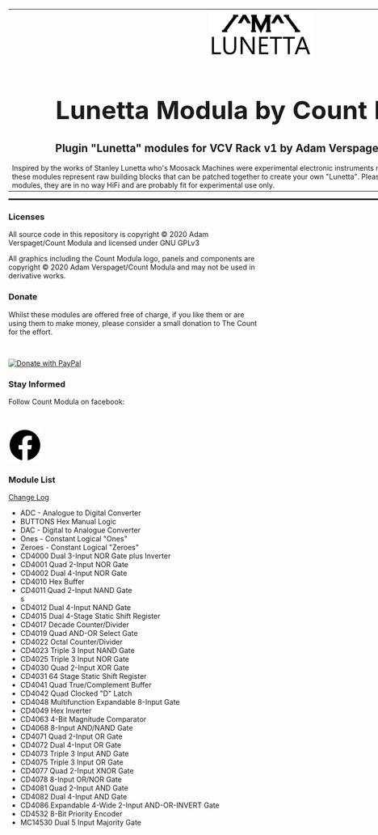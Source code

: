 <table style="width:1000px; border: 0px solid black;">
<tr style="border: 0px solid black;">
<td style="border: 0px solid black;">
<center>
<img src="./img/CountModulaLunettaLogo.png" alt="Count Modula">
<h1 style="border-bottom: 0px;font-size:50px;">Lunetta Modula by Count Modula</h1>
<h2 style="border-bottom: 0px;">Plugin "Lunetta" modules for VCV Rack v1 by Adam Verspaget (Count Modula)</h2>
</center>
Inspired by the works of Stanley Lunetta who's Moosack Machines were experimental electronic instruments made from digital integrated circuits, these modules represent raw building blocks that can be patched together to create your own "Lunetta". 
Please note these are NOT normal synth modules, they are in no way HiFi and are probably fit for experimental use only.
</td>
</tr>
</table>
<hr style="width:1000px; border: 1px solid black;"/>
<h3>Licenses</h3>

All source code in this repository is copyright © 2020 Adam Verspaget/Count Modula and licensed under GNU GPLv3

All graphics including the Count Modula logo, panels and components are copyright © 2020 Adam Verspaget/Count Modula and may not be used in derivative works.

<h3>Donate</h3>
Whilst these modules are offered free of charge, if you like them or are using them to make money, please consider a small donation to The Count for the effort.
<p>&nbsp</p>
<a href="https://www.paypal.me/CountModula" target="_donate"><img src="https://www.paypalobjects.com/en_AU/i/btn/btn_donateCC_LG.gif" border="0" alt="Donate with PayPal"/></a>

<h3>Stay Informed</h3>
Follow Count Modula on facebook:
<p>&nbsp</p>
<a href="https://www.facebook.com/CountModula/"><img src="./img/facebook.png" alt="Count Modula on facebook"></a>

<h3>Module List</h3>
<p>
<a href="CHANGELOG.md">Change Log</a>
</p>
<ul>
<li>ADC - Analogue to Digital Converter</li>
<li>BUTTONS Hex Manual Logic</li>
<li>DAC - Digital to Analogue Converter</li>
<li>Ones - Constant Logical "Ones"</li>
<li>Zeroes - Constant Logical "Zeroes"</li>
<li>CD4000 Dual 3-Input NOR Gate plus Inverter</li>
<li>CD4001 Quad 2-Input NOR Gate</li>
<li>CD4002 Dual 4-Input NOR Gate</li>
<li>CD4010 Hex Buffer</li>
<li>CD4011 Quad 2-Input NAND Gate</li>s
<li>CD4012 Dual 4-Input NAND Gate</li>
<li>CD4015 Dual 4-Stage Static Shift Register</i>
<li>CD4017 Decade Counter/Divider</li>
<li>CD4019 Quad AND-OR Select Gate</li>
<li>CD4022 Octal Counter/Divider</li>
<li>CD4023 Triple 3 Input NAND Gate</li>
<li>CD4025 Triple 3 Input NOR Gate</li>
<li>CD4030 Quad 2-Input XOR Gate</li>
<li>CD4031 64 Stage Static Shift Register</li>
<li>CD4041 Quad True/Complement Buffer</li>
<li>CD4042 Quad Clocked "D" Latch</i>
<li>CD4048 Multifunction Expandable 8-Input Gate</li>
<li>CD4049 Hex Inverter</li>
<li>CD4063 4-Bit Magnitude Comparator</li>
<li>CD4068 8-Input AND/NAND Gate</li>
<li>CD4071 Quad 2-Input OR Gate</li>
<li>CD4072 Dual 4-Input OR Gate</li>
<li>CD4073 Triple 3 Input AND Gate</li>
<li>CD4075 Triple 3 Input OR Gate</li>
<li>CD4077 Quad 2-Input XNOR Gate</li>
<li>CD4078 8-Input OR/NOR Gate</li>
<li>CD4081 Quad 2-Input AND Gate</li>
<li>CD4082 Dual 4-Input AND Gate</li>
<li>CD4086 Expandable 4-Wide 2-Input AND-OR-INVERT Gate</li>
<li>CD4532 8-Bit Priority Encoder</li>
<li>MC14530 Dual 5 Input Majority Gate</li>
</ul>
